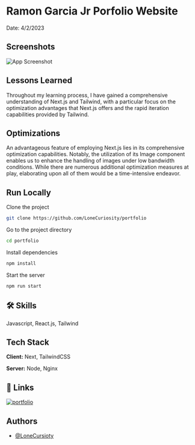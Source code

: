 
# Ramon Garcia Jr Porfolio Website
Date: 4/2/2023
## Screenshots

![App Screenshot](https://ramongarciajr.tech/portfolio.png)


## Lessons Learned

Throughout my learning process, I have gained a comprehensive understanding of Next.js and Tailwind, with a particular focus on the optimization advantages that Next.js offers and the rapid iteration capabilities provided by Tailwind.


## Optimizations

An advantageous feature of employing Next.js lies in its comprehensive optimization capabilities. Notably, the utilization of its Image component enables us to enhance the handling of images under low bandwidth conditions. While there are numerous additional optimization measures at play, elaborating upon all of them would be a time-intensive endeavor.


## Run Locally

Clone the project

```bash
git clone https://github.com/LoneCuriosity/portfolio
```

Go to the project directory

```bash
cd portfolio
```

Install dependencies

```bash
npm install
```

Start the server

```bash
npm run start
```


## 🛠 Skills
Javascript, React.js, Tailwind


## Tech Stack

**Client:** Next, TailwindCSS

**Server:** Node, Nginx


## 🔗 Links
[![portfolio](https://img.shields.io/badge/my_portfolio-000?style=for-the-badge&logo=ko-fi&logoColor=white)](https://ramongarciajr.tech/)


## Authors

- [@LoneCursioty](https://www.github.com/LoneCursioty)

